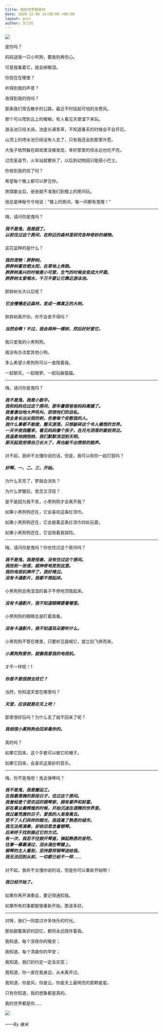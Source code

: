 ```yaml
---
title: 我的世界都是你
date: 2020-12-06 14:08:00 +08:00
layout: post
author: 文刀刘
---
```


![](https://cctv.cdn.bcebos.com/album/20201206-1.jpg)

是你吗？

妈妈送我一只小布狗，要我别再伤心。

可是我看着它，就会掉眼泪。

你现在在哪里？

听得到我的声音？

收得到我的信吗？

那条我们常去散步的公路，最近不时挂起可怕的龙卷风。

那个可以爬到云上的楼梯，有人看见天使溜下来玩。

游泳池已经关闭，池底长满青草，不知道春天的时候会不会开花。

山顶上的喷水池已经没有人去了，只有我还会到那里许愿。

大兔子依然躲在邮局里没被发现，幸好那里的信永远也吃不完。

过完圣诞节，火车站就要拆了，以后到动物园只能搭小巴士。

你收到我的信了吗？

希望每个晚上都可以梦见你。

旅馆歇业后，爸爸就不准我们到楼上的房间玩。

他总是神秘兮兮地说：“楼上的房间，每一间都有鬼喔！”

------------

嗨，请问你是鬼吗？

##### 我不是鬼，我是园丁。<br />以前住过这个房间，在附近的森林里研究各种奇妙的植物。

这花盆种的是什么？

##### 我的宠物：胖胖树。<br />胖胖树喜欢晒太阳，在草地上奔跑。<br />胖胖树高兴的时候是小可爱，生气的时候会变成大坏蛋。<br />胖胖树太爱喝水，千万不要让它靠近游泳池。

胖胖树长大以后呢？

##### 它会慢慢走近森林，变成一棵真正的大树。

胖胖树离开你，你不会舍不得吗？

##### 当然会啊！不过，我会再种一棵树，然后好好爱它。

我只爱我的小黑狗狗。

我没有办法爱其他小狗。

多么希望小黑狗狗可以一直陪着我。

一起聊天。一起做梦。一起玩躲猫猫。

------------

嗨，请问你是鬼吗？

##### 我不是鬼，我是小鼓手。<br />我和妈妈住过这个房间，那年暑假爸爸妈妈离婚了。<br />我曾激动地大声吼叫，怨恨他们的自私。<br />我全身长出尖锐的刺，伤害每个安慰我的人。<br />我什么事都不能做，整天游荡，只想敲碎这个令人痛恨的世界。<br />一天半夜我醒来，看见妈妈像个孩子，在月光洒落的窗前哭泣。<br />我温柔地拥抱她，我们默默流泪到天明。<br />那天起我觉得自己长大了，再也敲不出愤怒的鼓声。

对不起，我听不太懂你说的话，但是，我可以和你一起打鼓吗？

##### 好啊，一、二、三，开始。

为什么天亮了，梦就会消失？

为什么梦醒后，思念又浮现？

是不是因为我不乖，小黑狗狗才会离开我？

如果小黑狗狗还在，它会喜欢这条红领巾。

如果小黑狗狗还在，它会披着这条红领巾四处玩耍。

如果小黑狗狗还在，它会陪着我探险。

------------

嗨，请问你是鬼吗？你也住过这个房间吗？

##### 我不是鬼，我是怪兽，没有住过这个房间。<br />我捡到一张信，就神奇地变到这里。<br />我的电视机摔坏了，我好难过。<br />没有卡通影片，我都不想起床。

小黑狗狗会用湿湿的鼻子不停地顶我起床。

##### 没有卡通影片，我不知道眼睛要看哪里。

小黑狗狗的眼睛总是盯着我看。

##### 没有卡通影片，我不知道耳朵要听什么。

小黑狗狗不管在哪里，只要听见我喊它，就立刻飞奔而来。

##### 小黑狗狗爱你，就像我爱我的电视机。

才不一样呢！1

##### 你是不是很想去找它？

当然，你知道天堂在哪里吗？

##### 天堂，应该就是在天上吧！

那里很好玩吗？为什么去了就不回来了呢？

##### 我相信小黑狗狗会回来看你的。

真的吗？

如果它回来，这个手套可以做它的帽子。

如果它回来，会喜欢这美妙的音乐。

------------

嗨，你不是鬼吧！鬼会弹琴吗？
##### 我不是鬼，我是搬运工。<br />在我最落魄的那段日子，住过这个房间。<br />我曾经是个受欢迎的钢琴家，拥有掌声和财富。<br />却在事业最辉煌的时候，开始沉迷在酒精的世界里。<br />我过着荒唐的日子，爱我的人渐渐离去。<br />受不了人们异样的眼光，我逃离了熟悉的城市。<br />我无法再演奏，却依旧思念着钢琴。<br />后来终于找到接近它的方式。<br />有一次，我忍不住掀开琴盖，弹起熟悉的音符。<br />往事一幕幕滑过，泪水滴在琴键上。<br />钢琴的主人看到，坚持要将钢琴送给我。<br />我无法回到从前，一切都已经不一样……

对不起，我听不太懂你说的话，但是你可以重新开始啊！

##### 我已经开始了。

如果你再开演奏会，要记得通知我。

如果所有的事都能够重新开始，那该多好。

------------

对呀，我们一同度过许多快乐的时光。

那些甜蜜美好的回忆，都将永远陪伴着我。

我知道，每个深夜你的晚安；

我知道，每个清晨你的早安；

我知道，我们的约定一定会实现；

我知道，你一直在我身边，从未离开过。

我知道，你是风，你是云，你是天上最明亮的那颗星星。

只有你知道，我的想象都是真的。

我的世界都是你……

![](https://cctv.cdn.bcebos.com/album/20201206-2.jpg)

###### ——By 幾米
